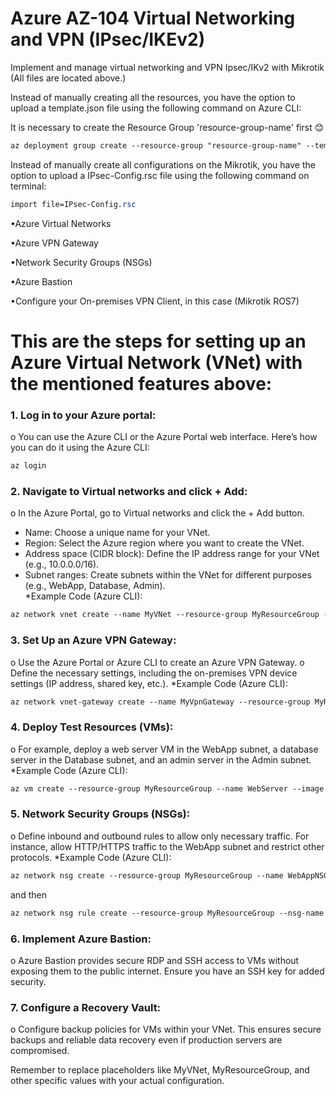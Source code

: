 # Azure AZ-104 Virtual Networking and VPN (IPsec/IKEv2)
Implement and manage virtual networking and VPN Ipsec/IKv2 with Mikrotik (All files are located above.)

Instead of manually creating all the resources, you have the option to upload a template.json file using the following command on Azure CLI:

It is necessary to create the Resource Group 'resource-group-name' first 😊

```css
az deployment group create --resource-group "resource-group-name" --template-file "path-to-template/template.json"
```
Instead of manually create all configurations on the Mikrotik, you have the option to upload a IPsec-Config.rsc file using the following command on terminal:
```css
import file=IPsec-Config.rsc
```
•Azure Virtual Networks

•Azure VPN Gateway

•Network Security Groups (NSGs)

•Azure Bastion

•Configure your On-premises VPN Client, in this case (Mikrotik ROS7)

# This are the steps for setting up an Azure Virtual Network (VNet) with the mentioned features above:

### 1.	Log in to your Azure portal:

o	You can use the Azure CLI or the Azure Portal web interface. Here’s how you can do it using the Azure CLI:
```css
az login
```  
### 2.	Navigate to Virtual networks and click + Add:

o	In the Azure Portal, go to Virtual networks and click the + Add button.

- Name: Choose a unique name for your VNet.
- Region: Select the Azure region where you want to create the VNet.
- Address space (CIDR block): Define the IP address range for your VNet (e.g., 10.0.0.0/16).
- Subnet ranges: Create subnets within the VNet for different purposes (e.g., WebApp, Database, Admin).  
  	*Example Code (Azure CLI):	
```css
az network vnet create --name MyVNet --resource-group MyResourceGroup --location eastus --address-prefixes 10.0.0.0/16 --subnet-name WebAppSubnet --subnet-prefixes 10.0.1.0/24
```
### 3. Set Up an Azure VPN Gateway:

o	Use the Azure Portal or Azure CLI to create an Azure VPN Gateway.
o	Define the necessary settings, including the on-premises VPN device settings (IP address, shared key, etc.).
	*Example Code (Azure CLI):	
```css
az network vnet-gateway create --name MyVpnGateway --resource-group MyResourceGroup --vnet MyVNet --public-ip-address MyPublicIP --gateway-type Vpn --vpn-type RouteBased --sku VpnGw2
```
### 4. Deploy Test Resources (VMs):


o	For example, deploy a web server VM in the WebApp subnet, a database server in the Database subnet, and an admin server in the Admin subnet.
	*Example Code (Azure CLI):	
```css
az vm create --resource-group MyResourceGroup --name WebServer --image UbuntuLTS --admin-username azureuser --generate-ssh-keys --vnet-name MyVNet --subnet WebAppSubnet
```
### 5. Network Security Groups (NSGs):


o	Define inbound and outbound rules to allow only necessary traffic. For instance, allow HTTP/HTTPS traffic to the WebApp subnet and restrict other protocols.
	*Example Code (Azure CLI):	
```css
az network nsg create --resource-group MyResourceGroup --name WebAppNSG 
```
and then
```css
az network nsg rule create --resource-group MyResourceGroup --nsg-name WebAppNSG --name AllowHTTP --priority 100 --source-address-prefixes '*' --destination-port-ranges 80 --access Allow  --protocol Tcp
```
### 6. Implement Azure Bastion:


o	Azure Bastion provides secure RDP and SSH access to VMs without exposing them to the public internet. Ensure you have an SSH key for added security.

### 7. Configure a Recovery Vault:


o	Configure backup policies for VMs within your VNet. This ensures secure backups and reliable data recovery even if production servers are compromised.

Remember to replace placeholders like MyVNet, MyResourceGroup, and other specific values with your actual configuration.
